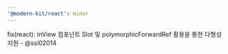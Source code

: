 ```yaml
---
'@modern-kit/react': minor
---
```


fix(react): InView 컴포넌트 Slot 및 polymorphicForwardRef 활용을 통한 다형성 지원 - @ssi02014
